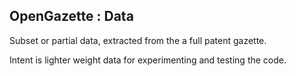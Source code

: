 
## OpenGazette : Data

Subset or partial data, extracted from the a full patent gazette.

Intent is lighter weight data for experimenting and testing the code.
